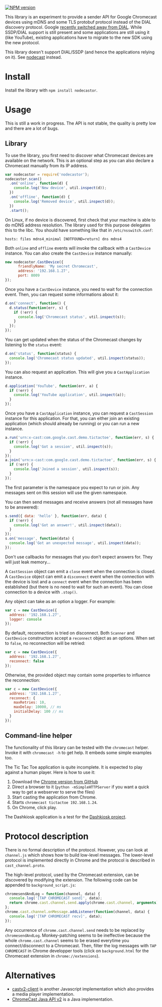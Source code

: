 [![NPM version](https://badge.fury.io/js/nodecastor.png)](http://badge.fury.io/js/nodecastor)

This library is an experiment to provide a sender API for Google
Chromecast devices using mDNS and some TLS protobuf protocol instead
of the DIAL discovery protocol. Google
[recently switched away from DIAL][1]. While SSDP/DIAL support is
still present and some applications are still using it (like YouTube),
existing applications have to migrate to the new SDK using the new
protocol.

This library doesn't support DIAL/SSDP (and hence the applications
relying on it). See [nodecast][] instead.

[1]: https://plus.google.com/+SebastianMauer/posts/83hTniKEDwN
[nodecast]: https://github.com/wearefractal/nodecast

# Install

Install the library with `npm install nodecastor`.

# Usage

This is still a work in progress. The API is not stable, the quality
is pretty low and there are a lot of bugs.

## Library

To use the library, you first need to discover what Chromecast devices
are available on the network. This is an optional step as you can also
declare a Chromecast manually from its IP address.

```javascript
var nodecastor = require('nodecastor');
nodecastor.scan()
  .on('online', function(d) {
    console.log('New device', util.inspect(d));
  })
  .on('offline', function(d) {
    console.log('Removed device', util.inspect(d));
  })
  .start();
```

On Linux, if no device is discovered, first check that your machine is
able to do mDNS address resolution. The library used for this purpose
delegates this to the libc. You should have something like that in
`/etc/nsswitch.conf`:

    hosts: files mdns4_minimal [NOTFOUND=return] dns mdns4

Both `online` and `offline` events will invoke the callback with a
`CastDevice` instance. You can also create the `CastDevice` instance
manually:

```javascript
new nodecastor.CastDevice({
      friendlyName: 'My secret Chromecast',
      address: '192.168.1.27',
      port: 8009
});
```

Once you have a `CastDevice` instance, you need to wait for the
connection event. Then, you can request some informations about it:

```javascript
d.on('connect', function() {
  d.status(function(err, s) {
    if (!err) {
      console.log('Chromecast status', util.inspect(s));
    }
  });
});
```

You can get updated when the status of the Chromecast changes by
listening to the `status` event:

```javascript
d.on('status', function(status) {
  console.log('Chromecast status updated', util.inspect(status));
});
```

You can also request an application. This will give you a
`CastApplication` instance.

```javascript
d.application('YouTube', function(err, a) {
  if (!err) {
    console.log('YouTube application', util.inspect(a));
  }
});
```

Once you have a `CastApplication` instance, you can request a
`CastSession` instance for this application. For that, you can either
join an existing application (which should already be running) or you
can run a new instance.

```javascript
a.run('urn:x-cast:com.google.cast.demo.tictactoe', function(err, s) {
  if (!err) {
    console.log('Got a session', util.inspect(s));
  }
});
a.join('urn:x-cast:com.google.cast.demo.tictactoe', function(err, s) {
  if (!err) {
    console.log('Joined a session', util.inspect(s));
  }
});
```

The first parameter is the namespace you expect to run or join. Any
messages sent on this session will use the given namespace.

You can then send messages and receive answers (not all messages have
to be answered):

```javascript
s.send({ data: 'hello' }, function(err, data) {
  if (!err) {
    console.log('Got an answer!', util.inspect(data));
  }
});
s.on('message', function(data) {
  console.log('Got an unexpected message', util.inspect(data));
});
```

Don't use callbacks for messages that you don't expect answers
for. They will just leak memory...

A `CastSession` object can emit a `close` event when the connection is
closed. A `CastDevice` object can emit a `disconnect` event when the
connection with the device is lost and a `connect` event when the
connection has been established (but there is no need to wait for such
an event). You can close connection to a device with `.stop()`.

Any object can take as an option a logger. For example:

```javascript
var c = new CastDevice({
  address: '192.168.1.27',
  logger: console
});
```

By default, reconnection is tried on disconnect. Both `Scanner` and
`CastDevice` constructors accept a `reconnect` object as an
options. When set to `false`, no reconnection will be retried:

```javascript
var c = new CastDevice({
  address: '192.168.1.27',
  reconnect: false
});
```

Otherwise, the provided object may contain some properties to
influence the reconnection:

```javascript
var c = new CastDevice({
  address: '192.168.1.27',
  reconnect: {
    maxRetries: 10,
    maxDelay: 10000, // ms
    initialDelay: 100 // ms
  }
});
```

## Command-line helper

The functionality of this library can be tested with the `chromecast`
helper. Invoke it with `chromecast -h` to get help. It embeds some
simple examples too.

The Tic Tac Toe application is quite incomplete. It is expected to
play against a human player. Here is how to use it:

 1. Download the [Chrome version from GitHub](https://github.com/googlecast/Cast-TicTacToe-chrome)
 2. Direct a browser to it (`python -mSimpleHTTPServer` if you want a quick way to get a webserver to serve the files)
 3. Start casting the application from Chrome.
 4. Starts `chromecast tictactoe 192.168.1.24`.
 5. On Chrome, click play.

The Dashkiosk application is a test for the [Dashkiosk project][].

[Dashkiosk project]: https://github.com/vincentbernat/dashkiosk

# Protocol description

There is no formal description of the protocol. However, you can look
at `channel.js` which shows how to build low-level messages. The
lower-level protocol is implemented directly in Chrome and the
protocol is described in `cast_channel.proto`.

The high-level protocol, used by the Chromecast extension, can be
discovered by modifying the extension. The following code can be
appended to `background_script.js`:

```javascript
chromesendAndLog = function(channel, data) {
  console.log('[TAP CHROMECAST send]', data);
  return chrome.cast.channel.send.apply(chrome.cast.channel, arguments);
};
chrome.cast.channel.onMessage.addListener(function(channel, data) {
  console.log('[TAP CHROMECAST recv]', data);
});
```

Any occurrence of `chrome.cast.channel.send` needs to be replaced by
`chromesendAndLog`. Monkey-patching seems to be ineffective because
the whole `chrome.cast.channel` seems to be erased everytime you
connect/disconnect to a Chromecast. Then, filter the log messages with
`TAP CHROMECAST` in Chrome developper tools (click on
`background.html` for the Chromecast extension in
`chrome://extensions`).

# Alternatives

 - [castv2-client][] is another Javascript implementation which also
   provides a media player implementation.
 - [ChromeCast Java API v2][] is a Java implementation.

[castv2-client]: https://github.com/thibauts/node-castv2-client
[ChromeCast Java API v2]: https://github.com/vitalidze/chromecast-java-api-v2
